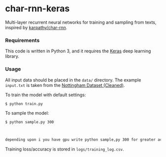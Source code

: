 # char-rnn-keras

Multi-layer recurrent neural networks for training and sampling from texts, inspired by [karpathy/char-rnn](https://github.com/karpathy/char-rnn).

### Requirements

This code is written in Python 3, and it requires the [Keras](https://keras.io) deep learning library.

### Usage

All input data should be placed in the `data/` directory. The example `input.txt` is taken from the [Nottingham Dataset (Cleaned)](https://github.com/jukedeck/nottingham-dataset).

To train the model with default settings:
```bash
$ python train.py
```

To sample the model:
```bash
$ python sample.py 300 



depending upon i you have gpu write python sample,py 300 for greater accuracy or else write python sample.py 100 and you can also increse your dat if you decent Ram in your pc more than 8 gb 
```

Training loss/accuracy is stored in `logs/training_log.csv`.
